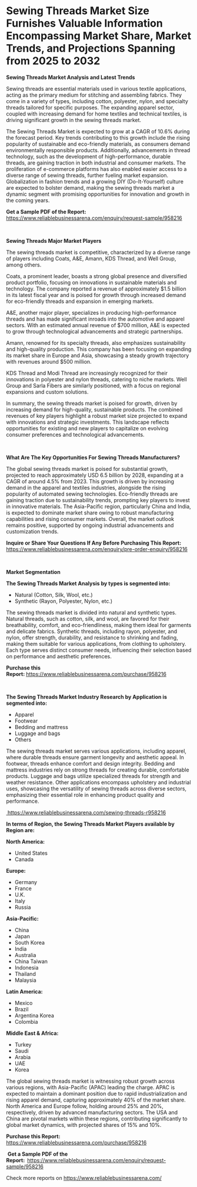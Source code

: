 <p><h1>Sewing Threads Market Size Furnishes Valuable Information Encompassing Market Share, Market Trends, and Projections Spanning from 2025 to 2032</h1></p><p><strong>Sewing Threads Market Analysis and Latest Trends</strong></p>
<p><p>Sewing threads are essential materials used in various textile applications, acting as the primary medium for stitching and assembling fabrics. They come in a variety of types, including cotton, polyester, nylon, and specialty threads tailored for specific purposes. The expanding apparel sector, coupled with increasing demand for home textiles and technical textiles, is driving significant growth in the sewing threads market.</p><p>The Sewing Threads Market is expected to grow at a CAGR of 10.6% during the forecast period. Key trends contributing to this growth include the rising popularity of sustainable and eco-friendly materials, as consumers demand environmentally responsible products. Additionally, advancements in thread technology, such as the development of high-performance, durable threads, are gaining traction in both industrial and consumer markets. The proliferation of e-commerce platforms has also enabled easier access to a diverse range of sewing threads, further fueling market expansion. Globalization in fashion trends and a growing DIY (Do-It-Yourself) culture are expected to bolster demand, making the sewing threads market a dynamic segment with promising opportunities for innovation and growth in the coming years.</p></p>
<p><strong>Get a Sample PDF of the Report:&nbsp;</strong> <a href="https://www.reliablebusinessarena.com/enquiry/request-sample/958216?utm_campaign=3041&utm_medium=2&utm_source=Github&utm_content=ia&utm_term=01042025&utm_id=sewing-threads">https://www.reliablebusinessarena.com/enquiry/request-sample/958216</a></p>
<p>&nbsp;</p>
<p><strong>Sewing Threads Major Market Players</strong></p>
<p><p>The sewing threads market is competitive, characterized by a diverse range of players including Coats, A&E, Amann, KDS Thread, and Well Group, among others. </p><p>Coats, a prominent leader, boasts a strong global presence and diversified product portfolio, focusing on innovations in sustainable materials and technology. The company reported a revenue of approximately $1.5 billion in its latest fiscal year and is poised for growth through increased demand for eco-friendly threads and expansion in emerging markets.</p><p>A&E, another major player, specializes in producing high-performance threads and has made significant inroads into the automotive and apparel sectors. With an estimated annual revenue of $700 million, A&E is expected to grow through technological advancements and strategic partnerships.</p><p>Amann, renowned for its specialty threads, also emphasizes sustainability and high-quality production. This company has been focusing on expanding its market share in Europe and Asia, showcasing a steady growth trajectory with revenues around $500 million.</p><p>KDS Thread and Modi Thread are increasingly recognized for their innovations in polyester and nylon threads, catering to niche markets. Well Group and Sarla Fibers are similarly positioned, with a focus on regional expansions and custom solutions.</p><p>In summary, the sewing threads market is poised for growth, driven by increasing demand for high-quality, sustainable products. The combined revenues of key players highlight a robust market size projected to expand with innovations and strategic investments. This landscape reflects opportunities for existing and new players to capitalize on evolving consumer preferences and technological advancements.</p></p>
<p>&nbsp;</p>
<p><strong>What Are The Key Opportunities For Sewing Threads Manufacturers?</strong></p>
<p><p>The global sewing threads market is poised for substantial growth, projected to reach approximately USD 6.5 billion by 2028, expanding at a CAGR of around 4.5% from 2023. This growth is driven by increasing demand in the apparel and textiles industries, alongside the rising popularity of automated sewing technologies. Eco-friendly threads are gaining traction due to sustainability trends, prompting key players to invest in innovative materials. The Asia-Pacific region, particularly China and India, is expected to dominate market share owing to robust manufacturing capabilities and rising consumer markets. Overall, the market outlook remains positive, supported by ongoing industrial advancements and customization trends.</p></p>
<p><strong>Inquire or Share Your Questions If Any Before Purchasing This Report:</strong> <a href="https://www.reliablebusinessarena.com/enquiry/pre-order-enquiry/958216?utm_campaign=3041&utm_medium=2&utm_source=Github&utm_content=ia&utm_term=01042025&utm_id=sewing-threads">https://www.reliablebusinessarena.com/enquiry/pre-order-enquiry/958216</a></p>
<p>&nbsp;</p>
<p><strong>Market Segmentation</strong></p>
<p><strong>The Sewing Threads Market Analysis by types is segmented into:</strong></p>
<p><ul><li>Natural (Cotton, Silk, Wool, etc.)</li><li>Synthetic (Rayon, Polyester, Nylon, etc.)</li></ul></p>
<p><p>The sewing threads market is divided into natural and synthetic types. Natural threads, such as cotton, silk, and wool, are favored for their breathability, comfort, and eco-friendliness, making them ideal for garments and delicate fabrics. Synthetic threads, including rayon, polyester, and nylon, offer strength, durability, and resistance to shrinking and fading, making them suitable for various applications, from clothing to upholstery. Each type serves distinct consumer needs, influencing their selection based on performance and aesthetic preferences.</p></p>
<p><strong>Purchase this Report:&nbsp;</strong><a href="https://www.reliablebusinessarena.com/purchase/958216?utm_campaign=3041&utm_medium=2&utm_source=Github&utm_content=ia&utm_term=01042025&utm_id=sewing-threads">https://www.reliablebusinessarena.com/purchase/958216</a></p>
<p>&nbsp;</p>
<p><strong>The Sewing Threads Market Industry Research by Application is segmented into:</strong></p>
<p><ul><li>Apparel</li><li>Footwear</li><li>Bedding and mattress</li><li>Luggage and bags</li><li>Others</li></ul></p>
<p><p>The sewing threads market serves various applications, including apparel, where durable threads ensure garment longevity and aesthetic appeal. In footwear, threads enhance comfort and design integrity. Bedding and mattress industries rely on strong threads for creating durable, comfortable products. Luggage and bags utilize specialized threads for strength and weather resistance. Other applications encompass upholstery and industrial uses, showcasing the versatility of sewing threads across diverse sectors, emphasizing their essential role in enhancing product quality and performance.</p></p>
<p><a href="https://www.reliablebusinessarena.com/sewing-threads-r958216?utm_campaign=3041&utm_medium=2&utm_source=Github&utm_content=ia&utm_term=01042025&utm_id=sewing-threads">&nbsp;https://www.reliablebusinessarena.com/sewing-threads-r958216</a></p>
<p><strong>In terms of Region, the Sewing Threads Market Players available by Region are:</strong></p>
<p>
    <p> <strong> North America: </strong>
        <ul>
            <li>United States</li>
            <li>Canada</li>
        </ul>
        </p> 
    <p> <strong> Europe: </strong>
        <ul>
            <li>Germany</li>
            <li>France</li>
            <li>U.K.</li>
            <li>Italy</li>
            <li>Russia</li>
        </ul>
        </p> 
    <p> <strong> Asia-Pacific: </strong>
        <ul>
            <li>China</li>
            <li>Japan</li>
            <li>South Korea</li>
            <li>India</li>
            <li>Australia</li>
            <li>China Taiwan</li>
            <li>Indonesia</li>
            <li>Thailand</li>
            <li>Malaysia</li>
        </ul>
        </p> 
    <p> <strong> Latin America: </strong>
        <ul>
            <li>Mexico</li>
            <li>Brazil</li>
            <li>Argentina Korea</li>
            <li>Colombia</li>
        </ul>
        </p> 
    <p> <strong> Middle East & Africa: </strong>
        <ul>
            <li>Turkey</li>
            <li>Saudi</li>
            <li>Arabia</li>
            <li>UAE</li>
            <li>Korea</li>
        </ul>
    </p>
    </p>
<p><p>The global sewing threads market is witnessing robust growth across various regions, with Asia-Pacific (APAC) leading the charge. APAC is expected to maintain a dominant position due to rapid industrialization and rising apparel demand, capturing approximately 40% of the market share. North America and Europe follow, holding around 25% and 20%, respectively, driven by advanced manufacturing sectors. The USA and China are pivotal markets within these regions, contributing significantly to global market dynamics, with projected shares of 15% and 10%.</p></p>
<p><strong>Purchase this Report: </strong><a href="https://www.reliablebusinessarena.com/purchase/958216?utm_campaign=3041&utm_medium=2&utm_source=Github&utm_content=ia&utm_term=01042025&utm_id=sewing-threads">https://www.reliablebusinessarena.com/purchase/958216</a></p>
<p>&nbsp;<strong>Get a Sample PDF of the Report:&nbsp;&nbsp;</strong><a href="https://www.reliablebusinessarena.com/enquiry/request-sample/958216?utm_campaign=3041&utm_medium=2&utm_source=Github&utm_content=ia&utm_term=01042025&utm_id=sewing-threads">https://www.reliablebusinessarena.com/enquiry/request-sample/958216</a></p>
<p><strong></strong></p>
<p>Check more reports on <a href="https://www.reliablebusinessarena.com/?utm_campaign=3041&utm_medium=2&utm_source=Github&utm_content=ia&utm_term=01042025&utm_id=sewing-threads">https://www.reliablebusinessarena.com/</a></p>